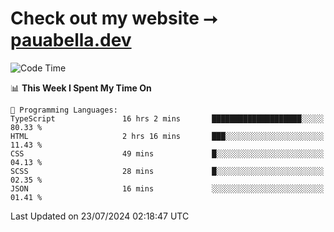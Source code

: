 # Check out my website ⭢ [pauabella.dev](https://pauabella.dev)

<!--START_SECTION:waka-->
![Code Time](http://img.shields.io/badge/Code%20Time-3%2C587%20hrs%2031%20mins-blue)

📊 **This Week I Spent My Time On** 

```text
💬 Programming Languages: 
TypeScript               16 hrs 2 mins       ████████████████████░░░░░   80.33 % 
HTML                     2 hrs 16 mins       ███░░░░░░░░░░░░░░░░░░░░░░   11.43 % 
CSS                      49 mins             █░░░░░░░░░░░░░░░░░░░░░░░░   04.13 % 
SCSS                     28 mins             █░░░░░░░░░░░░░░░░░░░░░░░░   02.35 % 
JSON                     16 mins             ░░░░░░░░░░░░░░░░░░░░░░░░░   01.41 % 
```


 Last Updated on 23/07/2024 02:18:47 UTC
<!--END_SECTION:waka-->
